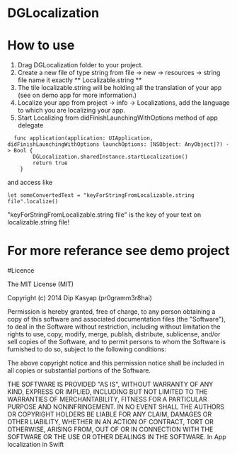 # DGLocalization
# How to use
1. Drag DGLocalization folder to your project.
2. Create a new file of type string from file -> new -> resources -> string file  name it exactly ** Localizable.string **
3. The tile localizable.string will be holding all the translation of your app (see on demo app for more information.)
4. Localize your app from  project -> info -> Localizations, add the language to which you are localizing your app.
5. Start Localizing from didFinishLaunchingWithOptions method of app delegate
 
``` 
  func application(application: UIApplication, didFinishLaunchingWithOptions launchOptions: [NSObject: AnyObject]?) -> Bool {
        DGLocalization.sharedInstance.startLocalization()
        return true
    }
```
 and access like  
 ```
let someConvertedText = "keyForStringFromLocalizable.string file".localize()
```

"keyForStringFromLocalizable.string file" is the key of your text on localizable.string file! 


# For more referance see demo project

#Licence

The MIT License (MIT)

Copyright (c) 2014 Dip Kasyap (pr0gramm3r8hai)

Permission is hereby granted, free of charge, to any person obtaining a copy
of this software and associated documentation files (the "Software"), to deal
in the Software without restriction, including without limitation the rights
to use, copy, modify, merge, publish, distribute, sublicense, and/or sell
copies of the Software, and to permit persons to whom the Software is
furnished to do so, subject to the following conditions:

The above copyright notice and this permission notice shall be included in all
copies or substantial portions of the Software.

THE SOFTWARE IS PROVIDED "AS IS", WITHOUT WARRANTY OF ANY KIND, EXPRESS OR
IMPLIED, INCLUDING BUT NOT LIMITED TO THE WARRANTIES OF MERCHANTABILITY,
FITNESS FOR A PARTICULAR PURPOSE AND NONINFRINGEMENT. IN NO EVENT SHALL THE
AUTHORS OR COPYRIGHT HOLDERS BE LIABLE FOR ANY CLAIM, DAMAGES OR OTHER
LIABILITY, WHETHER IN AN ACTION OF CONTRACT, TORT OR OTHERWISE, ARISING FROM,
OUT OF OR IN CONNECTION WITH THE SOFTWARE OR THE USE OR OTHER DEALINGS IN THE
SOFTWARE.
In App localization in Swift
